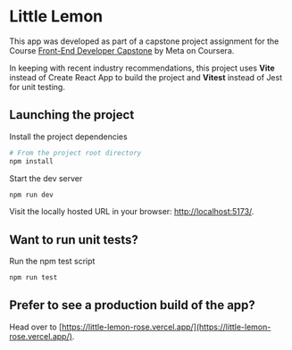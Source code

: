# Little Lemon

This app was developed as part of a capstone project assignment for the Course [Front-End Developer Capstone](https://www.coursera.org/learn/meta-front-end-developer-capstone) by Meta on Coursera.

In keeping with recent industry recommendations, this project uses **Vite** instead of Create React App to build the project and **Vitest** instead of Jest for unit testing.

## Launching the project

Install the project dependencies

```bash
# From the project root directory
npm install
```

Start the dev server

```bash
npm run dev
```

Visit the locally hosted URL in your browser: [http://localhost:5173/](http://localhost:5173/).

## Want to run unit tests?

Run the npm test script

```bash
npm run test
```

## Prefer to see a production build of the app?

Head over to [https://little-lemon-rose.vercel.app/](https://little-lemon-rose.vercel.app/).
